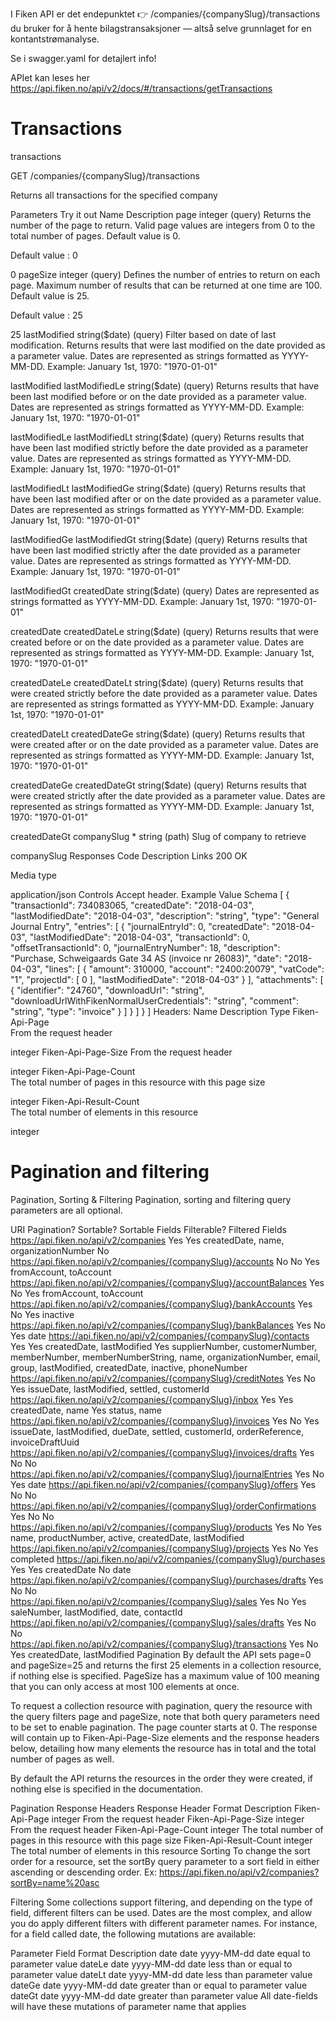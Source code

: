 
I Fiken API er det endepunktet
👉 /companies/{companySlug}/transactions
du bruker for å hente bilagstransaksjoner — altså selve grunnlaget for en kontantstrømanalyse.

Se i swagger.yaml for detajlert info! 

APIet kan leses her https://api.fiken.no/api/v2/docs/#/transactions/getTransactions 

# Transactions
transactions


GET
/companies/{companySlug}/transactions


Returns all transactions for the specified company

Parameters
Try it out
Name	Description
page
integer
(query)
Returns the number of the page to return. Valid page values are integers from 0 to the total number of pages. Default value is 0.

Default value : 0

0
pageSize
integer
(query)
Defines the number of entries to return on each page. Maximum number of results that can be returned at one time are 100. Default value is 25.

Default value : 25

25
lastModified
string($date)
(query)
Filter based on date of last modification. Returns results that were last modified on the date provided as a parameter value. Dates are represented as strings formatted as YYYY-MM-DD. Example: January 1st, 1970: "1970-01-01"

lastModified
lastModifiedLe
string($date)
(query)
Returns results that have been last modified before or on the date provided as a parameter value. Dates are represented as strings formatted as YYYY-MM-DD. Example: January 1st, 1970: "1970-01-01"

lastModifiedLe
lastModifiedLt
string($date)
(query)
Returns results that have been last modified strictly before the date provided as a parameter value. Dates are represented as strings formatted as YYYY-MM-DD. Example: January 1st, 1970: "1970-01-01"

lastModifiedLt
lastModifiedGe
string($date)
(query)
Returns results that have been last modified after or on the date provided as a parameter value. Dates are represented as strings formatted as YYYY-MM-DD. Example: January 1st, 1970: "1970-01-01"

lastModifiedGe
lastModifiedGt
string($date)
(query)
Returns results that have been last modified strictly after the date provided as a parameter value. Dates are represented as strings formatted as YYYY-MM-DD. Example: January 1st, 1970: "1970-01-01"

lastModifiedGt
createdDate
string($date)
(query)
Dates are represented as strings formatted as YYYY-MM-DD. Example: January 1st, 1970: "1970-01-01"

createdDate
createdDateLe
string($date)
(query)
Returns results that were created before or on the date provided as a parameter value. Dates are represented as strings formatted as YYYY-MM-DD. Example: January 1st, 1970: "1970-01-01"

createdDateLe
createdDateLt
string($date)
(query)
Returns results that were created strictly before the date provided as a parameter value. Dates are represented as strings formatted as YYYY-MM-DD. Example: January 1st, 1970: "1970-01-01"

createdDateLt
createdDateGe
string($date)
(query)
Returns results that were created after or on the date provided as a parameter value. Dates are represented as strings formatted as YYYY-MM-DD. Example: January 1st, 1970: "1970-01-01"

createdDateGe
createdDateGt
string($date)
(query)
Returns results that were created strictly after the date provided as a parameter value. Dates are represented as strings formatted as YYYY-MM-DD. Example: January 1st, 1970: "1970-01-01"

createdDateGt
companySlug *
string
(path)
Slug of company to retrieve

companySlug
Responses
Code	Description	Links
200	
OK

Media type

application/json
Controls Accept header.
Example Value
Schema
[
  {
    "transactionId": 734083065,
    "createdDate": "2018-04-03",
    "lastModifiedDate": "2018-04-03",
    "description": "string",
    "type": "General Journal Entry",
    "entries": [
      {
        "journalEntryId": 0,
        "createdDate": "2018-04-03",
        "lastModifiedDate": "2018-04-03",
        "transactionId": 0,
        "offsetTransactionId": 0,
        "journalEntryNumber": 18,
        "description": "Purchase, Schweigaards Gate 34 AS (invoice nr 26083)",
        "date": "2018-04-03",
        "lines": [
          {
            "amount": 310000,
            "account": "2400:20079",
            "vatCode": "1",
            "projectId": [
              0
            ],
            "lastModifiedDate": "2018-04-03"
          }
        ],
        "attachments": [
          {
            "identifier": "24760",
            "downloadUrl": "string",
            "downloadUrlWithFikenNormalUserCredentials": "string",
            "comment": "string",
            "type": "invoice"
          }
        ]
      }
    ]
  }
]
Headers:
Name	Description	Type
Fiken-Api-Page	
From the request header

integer
Fiken-Api-Page-Size	
From the request header

integer
Fiken-Api-Page-Count	
The total number of pages in this resource with this page size

integer
Fiken-Api-Result-Count	
The total number of elements in this resource

integer 


# Pagination and filtering
Pagination, Sorting & Filtering
Pagination, sorting and filtering query parameters are all optional.

URI	Pagination?	Sortable?	Sortable Fields	Filterable?	Filtered Fields
https://api.fiken.no/api/v2/companies	Yes	Yes	createdDate, name, organizationNumber	No	
https://api.fiken.no/api/v2/companies/{companySlug}/accounts	No	No		Yes	fromAccount, toAccount
https://api.fiken.no/api/v2/companies/{companySlug}/accountBalances	Yes	No		Yes	fromAccount, toAccount
https://api.fiken.no/api/v2/companies/{companySlug}/bankAccounts	Yes	No		Yes	inactive
https://api.fiken.no/api/v2/companies/{companySlug}/bankBalances	Yes	No		Yes	date
https://api.fiken.no/api/v2/companies/{companySlug}/contacts	Yes	Yes	createdDate, lastModified	Yes	supplierNumber, customerNumber, memberNumber, memberNumberString, name, organizationNumber, email, group, lastModified, createdDate, inactive, phoneNumber
https://api.fiken.no/api/v2/companies/{companySlug}/creditNotes	Yes	No		Yes	issueDate, lastModified, settled, customerId
https://api.fiken.no/api/v2/companies/{companySlug}/inbox	Yes	Yes	createdDate, name	Yes	status, name
https://api.fiken.no/api/v2/companies/{companySlug}/invoices	Yes	No		Yes	issueDate, lastModified, dueDate, settled, customerId, orderReference, invoiceDraftUuid
https://api.fiken.no/api/v2/companies/{companySlug}/invoices/drafts	Yes	No		No	
https://api.fiken.no/api/v2/companies/{companySlug}/journalEntries	Yes	No		Yes	date
https://api.fiken.no/api/v2/companies/{companySlug}/offers	Yes	No		No	
https://api.fiken.no/api/v2/companies/{companySlug}/orderConfirmations	Yes	No		No	
https://api.fiken.no/api/v2/companies/{companySlug}/products	Yes	No		Yes	name, productNumber, active, createdDate, lastModified
https://api.fiken.no/api/v2/companies/{companySlug}/projects	Yes	No		Yes	completed
https://api.fiken.no/api/v2/companies/{companySlug}/purchases	Yes	Yes	createdDate	No	date
https://api.fiken.no/api/v2/companies/{companySlug}/purchases/drafts	Yes	No		No	
https://api.fiken.no/api/v2/companies/{companySlug}/sales	Yes	No		Yes	saleNumber, lastModified, date, contactId
https://api.fiken.no/api/v2/companies/{companySlug}/sales/drafts	Yes	No		No	
https://api.fiken.no/api/v2/companies/{companySlug}/transactions	Yes	No		Yes	createdDate, lastModified
Pagination
By default the API sets page=0 and pageSize=25 and returns the first 25 elements in a collection resource, if nothing else is specified. PageSize has a maximum value of 100 meaning that you can only access at most 100 elements at once.

To request a collection resource with pagination, query the resource with the query filters page and pageSize, note that both query parameters need to be set to enable pagination. The page counter starts at 0. The response will contain up to Fiken-Api-Page-Size elements and the response headers below, detailing how many elements the resource has in total and the total number of pages as well.

By default the API returns the resources in the order they were created, if nothing else is specified in the documentation.

Pagination Response Headers
Response Header	Format	Description
Fiken-Api-Page	integer	From the request header
Fiken-Api-Page-Size	integer	From the request header
Fiken-Api-Page-Count	integer	The total number of pages in this resource with this page size
Fiken-Api-Result-Count	integer	The total number of elements in this resource
Sorting
To change the sort order for a resource, set the sortBy query parameter to a sort field in either ascending or descending order. Ex: https://api.fiken.no/api/v2/companies?sortBy=name%20asc

Filtering
Some collections support filtering, and depending on the type of field, different filters can be used. Dates are the most complex, and allow you do apply different filters with different parameter names. For instance, for a field called date, the following mutations are available:

Parameter	Field	Format	Description
date	date	yyyy-MM-dd	date equal to parameter value
dateLe	date	yyyy-MM-dd	date less than or equal to parameter value
dateLt	date	yyyy-MM-dd	date less than parameter value
dateGe	date	yyyy-MM-dd	date greater than or equal to parameter value
dateGt	date	yyyy-MM-dd	date greater than parameter value
All date-fields will have these mutations of parameter name that applies

